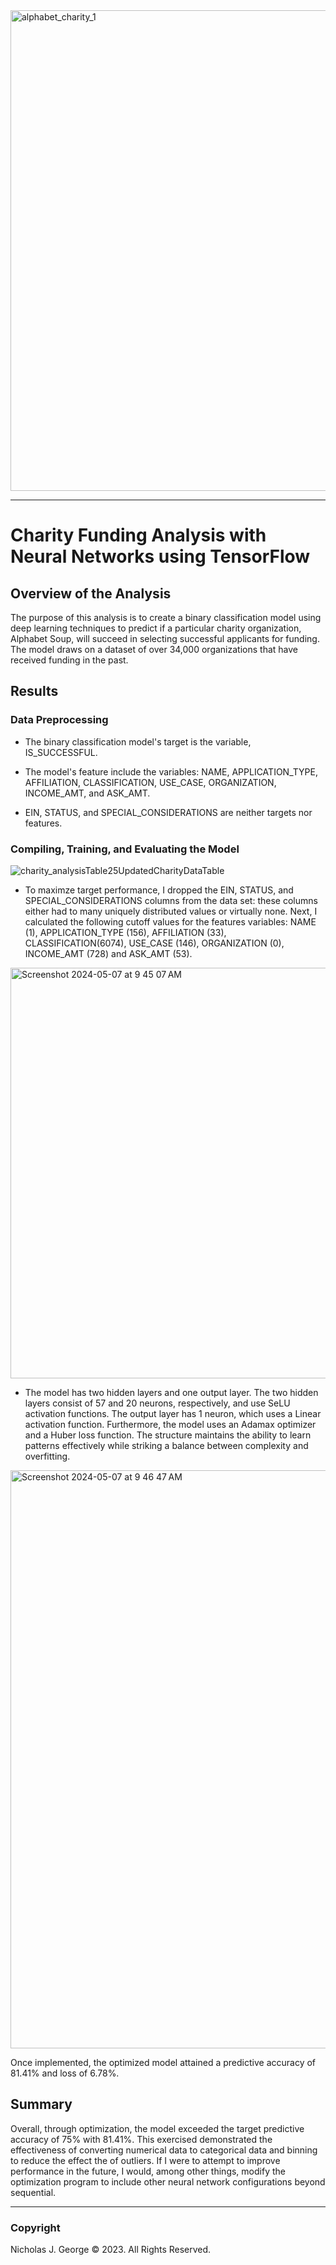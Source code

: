 <img width="769" alt="alphabet_charity_1" src="https://github.com/njgeorge000158/Charity-Funding-Analysis-with-Neural-Networks-using-TensorFlow/assets/137228821/dde52c9f-5beb-418f-af31-6bb0b4386971">

----

# **Charity Funding Analysis with Neural Networks using TensorFlow**

## **Overview of the Analysis**

The purpose of this analysis is to create a binary classification model using deep learning techniques to predict if a particular charity organization, Alphabet Soup, will succeed in selecting successful applicants for funding. The model draws on a dataset of over 34,000 organizations that have received funding in the past.

## **Results**

### Data Preprocessing

- The binary classification model's target is the variable, IS_SUCCESSFUL.

- The model's feature include the variables: NAME, APPLICATION_TYPE, AFFILIATION, CLASSIFICATION, USE_CASE, ORGANIZATION, INCOME_AMT, and ASK_AMT.

- EIN, STATUS, and SPECIAL_CONSIDERATIONS are neither targets nor features.

### Compiling, Training, and Evaluating the Model

![charity_analysisTable25UpdatedCharityDataTable](https://github.com/njgeorge000158/Charity-Funding-Analysis-with-Neural-Networks-using-TensorFlow/assets/137228821/dafdc9fa-c8ce-4bcb-8a37-9b85a14effb8)

- To maximze target performance, I dropped the EIN, STATUS, and SPECIAL_CONSIDERATIONS columns from the data set: these columns either had to many uniquely distributed values or virtually none.  Next, I calculated the following cutoff values for the features variables: NAME (1), APPLICATION_TYPE (156), AFFILIATION (33), CLASSIFICATION(6074), USE_CASE (146), ORGANIZATION (0), INCOME_AMT (728) and ASK_AMT (53).

<img width="657" alt="Screenshot 2024-05-07 at 9 45 07 AM" src="https://github.com/njgeorge000158/Charity-Funding-Analysis-with-Neural-Networks-using-TensorFlow/assets/137228821/e94b2c58-5c17-44a2-9c16-2292760e6311">

- The model has two hidden layers and one output layer.  The two hidden layers consist of 57 and 20 neurons, respectively, and use SeLU activation functions.  The output layer has 1 neuron, which uses a Linear activation function. Furthermore, the model uses an Adamax optimizer and a Huber loss function. The structure maintains the ability to learn patterns effectively while striking a balance between complexity and overfitting.

<img width="925" alt="Screenshot 2024-05-07 at 9 46 47 AM" src="https://github.com/njgeorge000158/Charity-Funding-Analysis-with-Neural-Networks-using-TensorFlow/assets/137228821/078081b0-ea0e-4e5b-bebf-063e5433c12a">

Once implemented, the optimized model attained a predictive accuracy of 81.41% and loss of 6.78%.

## **Summary**

Overall, through optimization, the model exceeded the target predictive accuracy of 75% with 81.41%. This exercised demonstrated the effectiveness of converting numerical data to categorical data and binning to reduce the effect the of outliers. If I were to attempt to improve performance in the future, I would, among other things, modify the optimization program to include other neural network configurations beyond sequential.

----

### Copyright

Nicholas J. George © 2023. All Rights Reserved.
